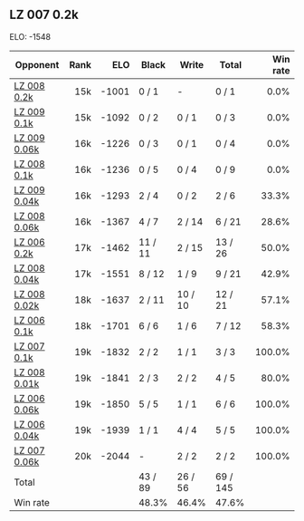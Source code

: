 ## LZ 007 0.2k ##

ELO: -1548

Opponent | Rank | ELO | Black | Write | Total | Win rate
---------|-----:|----:|-------|-------|-------|-------:
[LZ 008 0.2k](LZ%20008%200.2k.md) | 15k | -1001 | 0 / 1 | - | 0 / 1 | 0.0%
[LZ 009 0.1k](LZ%20009%200.1k.md) | 15k | -1092 | 0 / 2 | 0 / 1 | 0 / 3 | 0.0%
[LZ 009 0.06k](LZ%20009%200.06k.md) | 16k | -1226 | 0 / 3 | 0 / 1 | 0 / 4 | 0.0%
[LZ 008 0.1k](LZ%20008%200.1k.md) | 16k | -1236 | 0 / 5 | 0 / 4 | 0 / 9 | 0.0%
[LZ 009 0.04k](LZ%20009%200.04k.md) | 16k | -1293 | 2 / 4 | 0 / 2 | 2 / 6 | 33.3%
[LZ 008 0.06k](LZ%20008%200.06k.md) | 16k | -1367 | 4 / 7 | 2 / 14 | 6 / 21 | 28.6%
[LZ 006 0.2k](LZ%20006%200.2k.md) | 17k | -1462 | 11 / 11 | 2 / 15 | 13 / 26 | 50.0%
[LZ 008 0.04k](LZ%20008%200.04k.md) | 17k | -1551 | 8 / 12 | 1 / 9 | 9 / 21 | 42.9%
[LZ 008 0.02k](LZ%20008%200.02k.md) | 18k | -1637 | 2 / 11 | 10 / 10 | 12 / 21 | 57.1%
[LZ 006 0.1k](LZ%20006%200.1k.md) | 18k | -1701 | 6 / 6 | 1 / 6 | 7 / 12 | 58.3%
[LZ 007 0.1k](LZ%20007%200.1k.md) | 19k | -1832 | 2 / 2 | 1 / 1 | 3 / 3 | 100.0%
[LZ 008 0.01k](LZ%20008%200.01k.md) | 19k | -1841 | 2 / 3 | 2 / 2 | 4 / 5 | 80.0%
[LZ 006 0.06k](LZ%20006%200.06k.md) | 19k | -1850 | 5 / 5 | 1 / 1 | 6 / 6 | 100.0%
[LZ 006 0.04k](LZ%20006%200.04k.md) | 19k | -1939 | 1 / 1 | 4 / 4 | 5 / 5 | 100.0%
[LZ 007 0.06k](LZ%20007%200.06k.md) | 20k | -2044 | - | 2 / 2 | 2 / 2 | 100.0%
Total | | | 43 / 89 | 26 / 56 | 69 / 145 | 
Win rate| | | 48.3% | 46.4% | 47.6% | 
